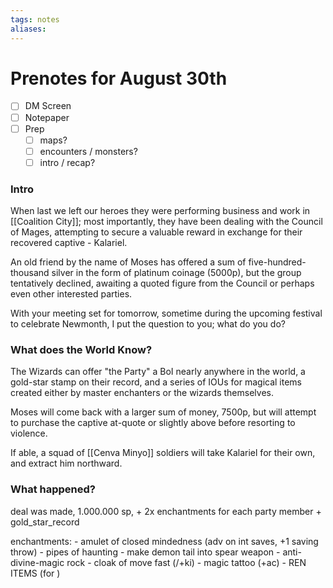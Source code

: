 ```yaml
---
tags: notes
aliases:
---
```


# Prenotes for August 30th 
- [ ] DM Screen
- [ ] Notepaper
- [ ] Prep
	- [ ] maps?
	- [ ] encounters / monsters?
	- [ ] intro / recap?

### Intro

When last we left our heroes they were performing business and work in [[Coalition City]]; most importantly, they have been dealing with the Council of Mages, attempting to secure a valuable reward in exchange for their recovered captive - Kalariel.

An old friend by the name of Moses has offered a sum of five-hundred-thousand silver in the form of platinum coinage (5000p), but the group tentatively declined, awaiting a quoted figure from the Council or perhaps even other interested parties.

With your meeting set for tomorrow, sometime during the upcoming festival to celebrate Newmonth, I put the question to you; what do you do?

### What does the World Know?

The Wizards can offer "the Party" a BoI nearly anywhere in the world, a gold-star stamp on their record, and a series of IOUs for magical items created either by master enchanters or the wizards themselves.

Moses will come back with a larger sum of money, 7500p, but will attempt to purchase the captive at-quote or slightly above before resorting to violence.

If able, a squad of [[Cenva Minyo]] soldiers will take Kalariel for their own, and extract him northward.

### What happened?

deal was made, 1.000.000 sp, + 2x enchantments for each party member + gold_star_record

enchantments:
	- amulet of closed mindedness (adv on int saves, +1 saving throw)
	- pipes of haunting
	- make demon tail into spear weapon
	- anti-divine-magic rock
	- cloak of move fast (/+ki)
	- magic tattoo (+ac)
	- REN ITEMS (for )